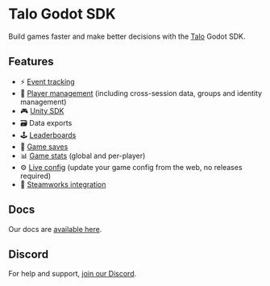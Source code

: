 # Talo Godot SDK

Build games faster and make better decisions with the [Talo](https://trytalo.com) Godot SDK.

## Features
- ⚡️ [Event tracking](https://trytalo.com/events)
- 👥 [Player management](https://trytalo.com/players) (including cross-session data, groups and identity management)
- 🎮 [Unity SDK](https://trytalo.com/unity)
- 🗃️ Data exports
- 🕹️ [Leaderboards](https://trytalo.com/leaderboards)
- 💾 [Game saves](https://trytalo.com/saves)
- 📊 [Game stats](https://trytalo.com/stats) (global and per-player)
- ⚙️ [Live config](https://trytalo.com/live-config) (update your game config from the web, no releases required)
- 🔧 [Steamworks integration](https://trytalo.com/steamworks-integration)

## Docs

Our docs are [available here](https://docs.trytalo.com).

## Discord

For help and support, [join our Discord](https://discord.gg/2RWwxXVY3v).
